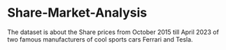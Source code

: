 # Share-Market-Analysis
The dataset is about the Share prices from October 2015 till April 2023 of two famous manufacturers of cool sports cars Ferrari and Tesla.
